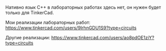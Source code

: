 Нативно язык С++ в лабораторных работах здесь нет, он нужен будет только для TinkerCad. 

Мои реализации лабораторных работ: https://www.tinkercad.com/users/9lrhnGDU1S9?type=circuits

Другие реализации: https://www.tinkercad.com/users/ao8pdOE1ziY?type=circuits
